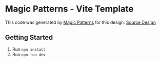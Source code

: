 # Magic Patterns - Vite Template

This code was generated by [Magic Patterns](https://magicpatterns.com) for this design: [Source Design](https://magicpatterns.com/c/j9cz89krzwkptwrjsutchl)

## Getting Started

1. Run `npm install`
2. Run `npm run dev`

